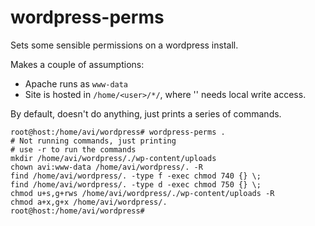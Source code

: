 # wordpress-perms

Sets some sensible permissions on a wordpress install. 

Makes a couple of assumptions:

* Apache runs as `www-data`
* Site is hosted in `/home/<user>/*/`, where '<user>' needs local write access.

By default, doesn't do anything, just prints a series of commands.

    root@host:/home/avi/wordpress# wordpress-perms .
    # Not running commands, just printing
    # use -r to run the commands
    mkdir /home/avi/wordpress/./wp-content/uploads
    chown avi:www-data /home/avi/wordpress/. -R
    find /home/avi/wordpress/. -type f -exec chmod 740 {} \;
    find /home/avi/wordpress/. -type d -exec chmod 750 {} \;
    chmod u+s,g+rws /home/avi/wordpress/./wp-content/uploads -R
    chmod a+x,g+x /home/avi/wordpress/.
    root@host:/home/avi/wordpress# 
